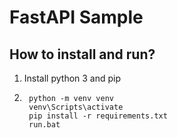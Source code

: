 # FastAPI Sample

## How to install and run?
1. Install python 3 and pip
2.  
        python -m venv venv
        venv\Scripts\activate
        pip install -r requirements.txt
        run.bat